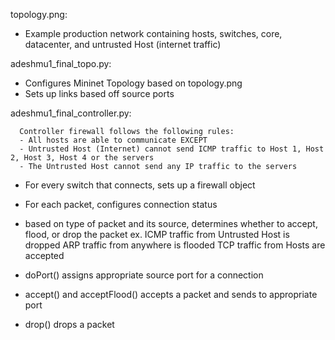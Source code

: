 topology.png:
  - Example production network containing hosts, switches, core, datacenter, and untrusted Host (internet traffic)

adeshmu1_final_topo.py:
  - Configures Mininet Topology based on topology.png
  - Sets up links based off source ports

adeshmu1_final_controller.py:

      Controller firewall follows the following rules:
      - All hosts are able to communicate EXCEPT
      - Untrusted Host (Internet) cannot send ICMP traffic to Host 1, Host 2, Host 3, Host 4 or the servers
      - The Untrusted Host cannot send any IP traffic to the servers
  
  - For every switch that connects, sets up a firewall object
  - For each packet, configures connection status
  - based on type of packet and its source, determines whether to accept, flood, or drop the packet
        ex. ICMP traffic from Untrusted Host is dropped
            ARP traffic from anywhere is flooded
            TCP traffic from Hosts are accepted 

  - doPort() assigns appropriate source port for a connection
  - accept() and acceptFlood() accepts a packet and sends to appropriate port
  - drop() drops a packet
  
      
  
